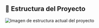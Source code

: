 
## 📁 Estructura del Proyecto

![Imagen de estructura actual del proyecto](assets/estructure-project.png)




